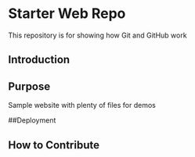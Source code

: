 # Starter Web Repo

This repository is for showing how Git and GitHub work

## Introduction

## Purpose
Sample website with plenty of files for demos

##Deployment

## How to Contribute

